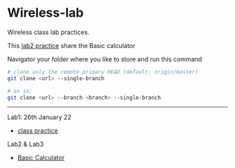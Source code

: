 # Wireless-lab

Wireless class lab practices.

This [lab2 practice][lab2 practice] share the Basic calculator

Navigator your folder where you like to store and run this command

```bash
# clone only the remote primary HEAD (default: origin/master)
git clone <url> --single-branch

# as in:
git clone <url> --branch <branch> --single-branch 
```

----
Lab1: 26th January 22

* [class practice][lab1 practice]

Lab2 & Lab3

* [Basic Calculator][lab2 practice]

[lab1 practice]: https://github.com/yeasin50/Wireless-lab/tree/lab1-practice

[lab2 practice]: https://github.com/yeasin50/Wireless-lab/tree/lab2-practice
